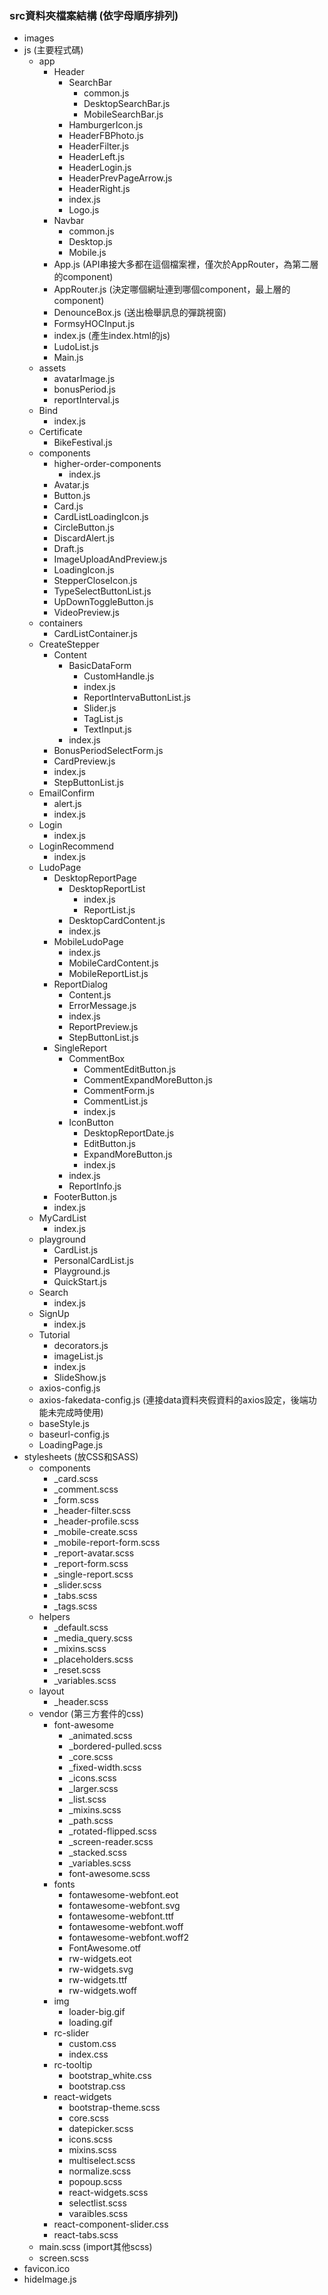 ### src資料夾檔案結構 (依字母順序排列)
- images
- js (主要程式碼)
    - app
        - Header
            - SearchBar
                - common.js
                - DesktopSearchBar.js
                - MobileSearchBar.js
            - HamburgerIcon.js
            - HeaderFBPhoto.js
            - HeaderFilter.js
            - HeaderLeft.js
            - HeaderLogin.js
            - HeaderPrevPageArrow.js
            - HeaderRight.js
            - index.js
            - Logo.js
        - Navbar
            - common.js
            - Desktop.js
            - Mobile.js
        - App.js (API串接大多都在這個檔案裡，僅次於AppRouter，為第二層的component)
        - AppRouter.js (決定哪個網址連到哪個component，最上層的component)
        - DenounceBox.js (送出檢舉訊息的彈跳視窗)
        - FormsyHOCInput.js
        - index.js (產生index.html的js)
        - LudoList.js
        - Main.js
    - assets
        - avatarImage.js
        - bonusPeriod.js
        - reportInterval.js
    - Bind
        - index.js
    - Certificate
        - BikeFestival.js
    - components
        - higher-order-components
            - index.js
        - Avatar.js
        - Button.js
        - Card.js
        - CardListLoadingIcon.js
        - CircleButton.js
        - DiscardAlert.js
        - Draft.js
        - ImageUploadAndPreview.js
        - LoadingIcon.js
        - StepperCloseIcon.js
        - TypeSelectButtonList.js
        - UpDownToggleButton.js
        - VideoPreview.js
    - containers
        - CardListContainer.js
    - CreateStepper
        - Content
            - BasicDataForm
                - CustomHandle.js
                - index.js
                - ReportIntervaButtonList.js
                - Slider.js
                - TagList.js
                - TextInput.js
            - index.js
        - BonusPeriodSelectForm.js
        - CardPreview.js
        - index.js
        - StepButtonList.js
    - EmailConfirm
        - alert.js
        - index.js
    - Login
        - index.js
    - LoginRecommend
        - index.js
    - LudoPage
        - DesktopReportPage
            - DesktopReportList
                - index.js
                - ReportList.js
            - DesktopCardContent.js
            - index.js
        - MobileLudoPage
            - index.js
            - MobileCardContent.js
            - MobileReportList.js
        - ReportDialog
            - Content.js
            - ErrorMessage.js
            - index.js
            - ReportPreview.js
            - StepButtonList.js
        - SingleReport
            - CommentBox
                - CommentEditButton.js
                - CommentExpandMoreButton.js
                - CommentForm.js
                - CommentList.js
                - index.js
            - IconButton
                - DesktopReportDate.js
                - EditButton.js
                - ExpandMoreButton.js
                - index.js
            - index.js
            - ReportInfo.js
        - FooterButton.js
        - index.js
    - MyCardList
        - index.js
    - playground
        - CardList.js
        - PersonalCardList.js
        - Playground.js
        - QuickStart.js
    - Search
        - index.js
    - SignUp
        - index.js
    - Tutorial
        - decorators.js
        - imageList.js
        - index.js
        - SlideShow.js
    - axios-config.js
    - axios-fakedata-config.js (連接data資料夾假資料的axios設定，後端功能未完成時使用)
    - baseStyle.js
    - baseurl-config.js
    - LoadingPage.js
- stylesheets (放CSS和SASS)
    - components
        - _card.scss
        - _comment.scss
        - _form.scss
        - _header-filter.scss
        - _header-profile.scss
        - _mobile-create.scss
        - _mobile-report-form.scss
        - _report-avatar.scss
        - _report-form.scss
        - _single-report.scss
        - _slider.scss
        - _tabs.scss
        - _tags.scss
    - helpers
        - _default.scss
        - _media_query.scss
        - _mixins.scss
        - _placeholders.scss
        - _reset.scss
        - _variables.scss
    - layout
        - _header.scss
    - vendor (第三方套件的css)
        - font-awesome
            - _animated.scss
            - _bordered-pulled.scss
            - _core.scss
            - _fixed-width.scss
            - _icons.scss
            - _larger.scss
            - _list.scss
            - _mixins.scss
            - _path.scss
            - _rotated-flipped.scss
            - _screen-reader.scss
            - _stacked.scss
            - _variables.scss
            - font-awesome.scss
        - fonts
            - fontawesome-webfont.eot
            - fontawesome-webfont.svg
            - fontawesome-webfont.ttf
            - fontawesome-webfont.woff
            - fontawesome-webfont.woff2
            - FontAwesome.otf
            - rw-widgets.eot
            - rw-widgets.svg
            - rw-widgets.ttf
            - rw-widgets.woff
        - img
            - loader-big.gif
            - loading.gif
        - rc-slider
            - custom.css
            - index.css
        - rc-tooltip
            - bootstrap_white.css
            - bootstrap.css
        - react-widgets
            - bootstrap-theme.scss
            - core.scss
            - datepicker.scss
            - icons.scss
            - mixins.scss
            - multiselect.scss
            - normalize.scss
            - popoup.scss
            - react-widgets.scss
            - selectlist.scss
            - varaibles.scss
        - react-component-slider.css
        - react-tabs.scss
    - main.scss (import其他scss)
    - screen.scss
- favicon.ico
- hideImage.js